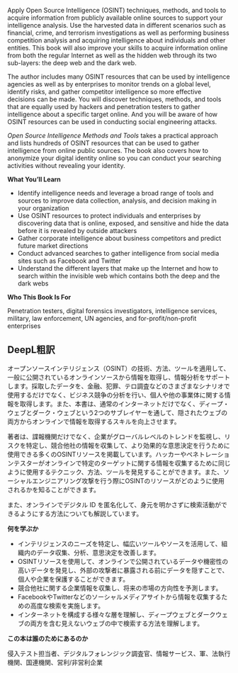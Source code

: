 Apply Open Source Intelligence (OSINT) techniques, methods, and tools to acquire information from publicly available online sources to support your intelligence analysis. Use the harvested data in different scenarios such as financial, crime, and terrorism investigations as well as performing business competition analysis and acquiring intelligence about individuals and other entities. This book will also improve your skills to acquire information online from both the regular Internet as well as the hidden web through its two sub-layers: the deep web and the dark web.

The author includes many OSINT resources that can be used by intelligence agencies as well as by enterprises to monitor trends on a global level, identify risks, and gather competitor intelligence so more effective decisions can be made. You will discover techniques, methods, and tools that are equally used by hackers and penetration testers to gather intelligence about a specific target online. And you will be aware of how OSINT resources can be used in conducting social engineering attacks.

_Open Source Intelligence Methods and Tools_ takes a practical approach and lists hundreds of OSINT resources that can be used to gather intelligence from online public sources. The book also covers how to anonymize your digital identity online so you can conduct your searching activities without revealing your identity.

**What You’ll Learn**

- Identify intelligence needs and leverage a broad range of tools and sources to improve data collection, analysis, and decision making in your organization
- Use OSINT resources to protect individuals and enterprises by discovering data that is online, exposed, and sensitive and hide the data before it is revealed by outside attackers
- Gather corporate intelligence about business competitors and predict future market directions
- Conduct advanced searches to gather intelligence from social media sites such as Facebook and Twitter
- Understand the different layers that make up the Internet and how to search within the invisible web which contains both the deep and the dark webs

**Who This Book Is For**

Penetration testers, digital forensics investigators, intelligence services, military, law enforcement, UN agencies, and for-profit/non-profit enterprises

## DeepL粗訳

オープンソースインテリジェンス（OSINT）の技術、方法、ツールを適用して、一般に公開されているオンラインソースから情報を取得し、情報分析をサポートします。採取したデータを、金融、犯罪、テロ調査などのさまざまなシナリオで使用するだけでなく、ビジネス競争の分析を行い、個人や他の事業体に関する情報を取得します。また、本書は、通常のインターネットだけでなく、ディープ・ウェブとダーク・ウェブという2つのサブレイヤーを通して、隠されたウェブの両方からオンラインで情報を取得するスキルを向上させます。

著者は、諜報機関だけでなく、企業がグローバルレベルのトレンドを監視し、リスクを特定し、競合他社の情報を収集して、より効果的な意思決定を行うために使用できる多くのOSINTリソースを掲載しています。ハッカーやペネトレーションテスターがオンラインで特定のターゲットに関する情報を収集するために同じように使用するテクニック、方法、ツールを発見することができます。また、ソーシャルエンジニアリング攻撃を行う際にOSINTのリソースがどのように使用されるかを知ることができます。

また、オンラインでデジタル ID を匿名化して、身元を明かさずに検索活動ができるようにする方法についても解説しています。

**何を学ぶか**

- インテリジェンスのニーズを特定し、幅広いツールやソースを活用して、組織内のデータ収集、分析、意思決定を改善します。
- OSINTリソースを使用して、オンラインで公開されているデータや機密性の高いデータを発見し、外部の攻撃者に暴露される前にデータを隠すことで、個人や企業を保護することができます。
- 競合他社に関する企業情報を収集し、将来の市場の方向性を予測します。
- FacebookやTwitterなどのソーシャルメディアサイトから情報を収集するための高度な検索を実施します。
- インターネットを構成する様々な層を理解し、ディープウェブとダークウェブの両方を含む見えないウェブの中で検索する方法を理解します。

**この本は誰のためにあるのか**

侵入テスト担当者、デジタルフォレンジック調査官、情報サービス、軍、法執行機関、国連機関、営利/非営利企業
